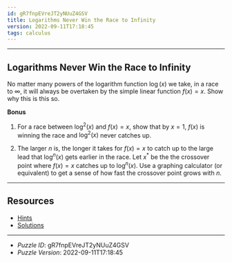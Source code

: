 ```yaml
---
id: gR7fnpEVreJT2yNUuZ4GSV
title: Logarithms Never Win the Race to Infinity
version: 2022-09-11T17:18:45
tags: calculus
---
```


--------------------------------------------------------------------------------------------

## Logarithms Never Win the Race to Infinity

No matter many powers of the logarithm function $\log(x)$ we take, in a race to $\infty$,
it will always be overtaken by the simple linear function $f(x) = x$. Show why this is this
so.

__Bonus__

1. For a race between $\log^2(x)$ and $f(x) = x$, show that by $x = 1$, $f(x)$ is winning
   the race and $\log^2(x)$ never catches up.

2. The larger $n$ is, the longer it takes for $f(x) = x$ to catch up to the large lead
   that $\log^n(x)$ gets earlier in the race. Let $x^*$ be the the crossover point where
   $f(x) = x$ catches up to $\log^n(x)$. Use a graphing calculator (or equivalent) to
   get a sense of how fast the crossover point grows with $n$.

--------------------------------------------------------------------------------------------

## Resources

* [Hints](gR7fnpEVreJT2yNUuZ4GSV-hints.md)
* [Solutions](gR7fnpEVreJT2yNUuZ4GSV-solutions.md)

--------------------------------------------------------------------------------------------

* _Puzzle ID_: gR7fnpEVreJT2yNUuZ4GSV
* _Puzzle Version_: 2022-09-11T17:18:45
